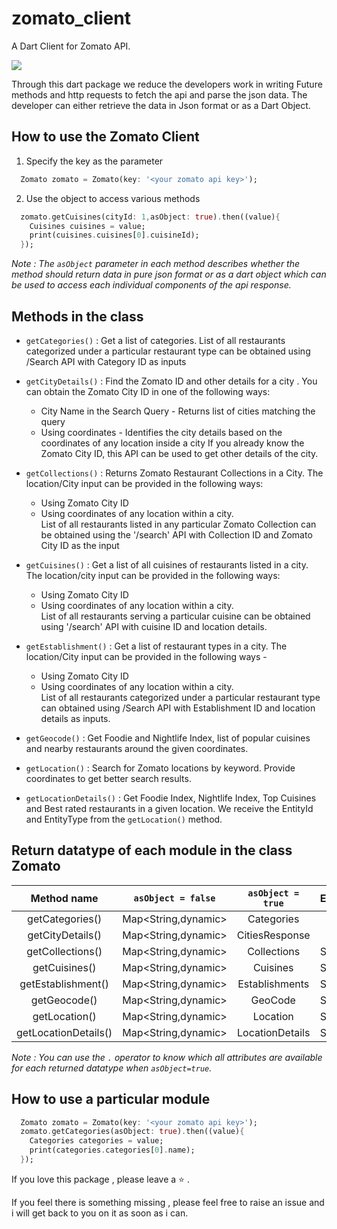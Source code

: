 # zomato_client

A Dart Client for Zomato API.

![](https://github.com/infiniteoverflow/Zomato-Client/blob/main/%20banner.png)

Through this dart package we reduce the developers work in writing Future methods and http requests to fetch the api and parse the json data. The developer can either retrieve the data in Json format or as a Dart Object.

## How to use the Zomato Client

1. Specify the key as the parameter

```dart
  Zomato zomato = Zomato(key: '<your zomato api key>');
```

2. Use the object to access various methods

```dart
  zomato.getCuisines(cityId: 1,asObject: true).then((value){
    Cuisines cuisines = value;
    print(cuisines.cuisines[0].cuisineId);
  });
```

*Note : The `asObject` parameter in each method describes whether the method should return data in pure json format or as a dart object which can be used to access each individual components of the api response.*

## Methods in the class

- `getCategories()` : Get a list of categories. List of all restaurants categorized under a particular restaurant type can be obtained using /Search API with Category ID as inputs

- `getCityDetails()` : Find the Zomato ID and other details for a city . You can obtain the Zomato City ID in one of the following ways:
  - City Name in the Search Query - Returns list of cities matching the query
  - Using coordinates - Identifies the city details based on the coordinates of any location inside a city
If you already know the Zomato City ID, this API can be used to get other details of the city.

-  `getCollections()` : Returns Zomato Restaurant Collections in a City. The location/City input can be provided in the following ways:
    - Using Zomato City ID
    - Using coordinates of any location within a city.   
List of all restaurants listed in any particular Zomato Collection can be obtained using the '/search' API with Collection ID and Zomato City ID as the input
  
- `getCuisines()` : Get a list of all cuisines of restaurants listed in a city. The location/city input can be provided in the following ways:
  - Using Zomato City ID
  - Using coordinates of any location within a city.   
List of all restaurants serving a particular cuisine can be obtained using '/search' API with cuisine ID and location details.

- `getEstablishment()` : Get a list of restaurant types in a city. The location/City input can be provided in the following ways -
  - Using Zomato City ID
  - Using coordinates of any location within a city.  
List of all restaurants categorized under a particular restaurant type can obtained using /Search API with Establishment ID and location details as inputs. 

- `getGeocode()` : Get Foodie and Nightlife Index, list of popular cuisines and nearby restaurants around the given coordinates.

- `getLocation()` : Search for Zomato locations by keyword. Provide coordinates to get better search results.

- `getLocationDetails()` : Get Foodie Index, Nightlife Index, Top Cuisines and Best rated restaurants in a given location. We receive the EntityId and EntityType from the `getLocation()` method.

## Return datatype of each module in the class Zomato 

Method name | `asObject = false` | `asObject = true`| Error |
:-----------:|:-------------------:|:----------------:|:-------
getCategories() | Map<String,dynamic> | Categories | 
getCityDetails() | Map<String,dynamic> | CitiesResponse | 
getCollections() | Map<String,dynamic> | Collections | String
getCuisines() | Map<String,dynamic> | Cuisines | String
getEstablishment() | Map<String,dynamic> | Establishments | String
getGeocode() | Map<String,dynamic> | GeoCode | String
getLocation() | Map<String,dynamic> | Location | String
getLocationDetails() | Map<String,dynamic> | LocationDetails | String

*Note : You can use the `.` operator to know which all attributes are available for each returned datatype when `asObject=true`.*

## How to use a particular module

```dart
  Zomato zomato = Zomato(key: '<your zomato api key>');
  zomato.getCategories(asObject: true).then((value){
    Categories categories = value;
    print(categories.categories[0].name);
  });
```

If you love this package , please leave a :star: .

If you feel there is something missing , please feel free to raise an issue and i will get back to you on it as soon as i can.
